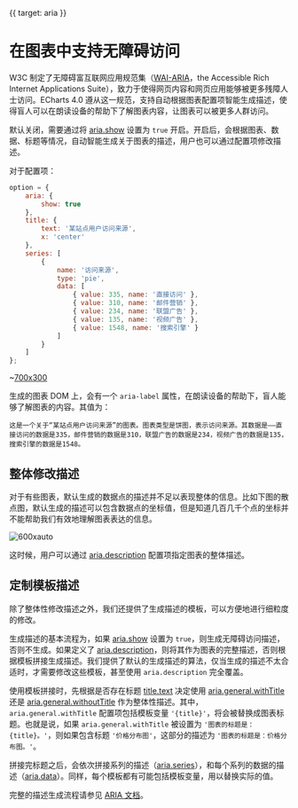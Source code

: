 {{ target: aria }}

# 在图表中支持无障碍访问

W3C 制定了无障碍富互联网应用规范集（[WAI-ARIA](https://www.w3.org/WAI/intro/aria)，the Accessible Rich Internet Applications Suite），致力于使得网页内容和网页应用能够被更多残障人士访问。ECharts 4.0 遵从这一规范，支持自动根据图表配置项智能生成描述，使得盲人可以在朗读设备的帮助下了解图表内容，让图表可以被更多人群访问。

默认关闭，需要通过将 [aria.show](option.html#aria.show) 设置为 `true` 开启。开启后，会根据图表、数据、标题等情况，自动智能生成关于图表的描述，用户也可以通过配置项修改描述。

对于配置项：

```js
option = {
    aria: {
        show: true
    },
    title: {
        text: '某站点用户访问来源',
        x: 'center'
    },
    series: [
        {
            name: '访问来源',
            type: 'pie',
            data: [
                { value: 335, name: '直接访问' },
                { value: 310, name: '邮件营销' },
                { value: 234, name: '联盟广告' },
                { value: 135, name: '视频广告' },
                { value: 1548, name: '搜索引擎' }
            ]
        }
    ]
};
```

~[700x300](${galleryViewPath}doc-example/aria-pie&edit=1&reset=1)

生成的图表 DOM 上，会有一个 `aria-label` 属性，在朗读设备的帮助下，盲人能够了解图表的内容。其值为：

```
这是一个关于“某站点用户访问来源”的图表。图表类型是饼图，表示访问来源。其数据是——直接访问的数据是335，邮件营销的数据是310，联盟广告的数据是234，视频广告的数据是135，搜索引擎的数据是1548。
```

## 整体修改描述

对于有些图表，默认生成的数据点的描述并不足以表现整体的信息。比如下图的散点图，默认生成的描述可以包含数据点的坐标值，但是知道几百几千个点的坐标并不能帮助我们有效地理解图表表达的信息。

![600xauto](~aria-example.png)

这时候，用户可以通过 [aria.description](option.html#aria.description) 配置项指定图表的整体描述。

## 定制模板描述

除了整体性修改描述之外，我们还提供了生成描述的模板，可以方便地进行细粒度的修改。

生成描述的基本流程为，如果 [aria.show](option.html#aria.show) 设置为 `true`，则生成无障碍访问描述，否则不生成。如果定义了 [aria.description](option.html#aria.description)，则将其作为图表的完整描述，否则根据模板拼接生成描述。我们提供了默认的生成描述的算法，仅当生成的描述不太合适时，才需要修改这些模板，甚至使用 `aria.description` 完全覆盖。

使用模板拼接时，先根据是否存在标题 [title.text](~title.text) 决定使用 [aria.general.withTitle](option.html#aria.general.withTitle) 还是 [aria.general.withoutTitle](option.html#aria.general.withoutTitle) 作为整体性描述。其中，`aria.general.withTitle` 配置项包括模板变量 `'{title}'`，将会被替换成图表标题。也就是说，如果 `aria.general.withTitle` 被设置为 `'图表的标题是：{title}。'`，则如果包含标题 `'价格分布图'`，这部分的描述为 `'图表的标题是：价格分布图。'`。

拼接完标题之后，会依次拼接系列的描述（[aria.series](option.html#aria.series)），和每个系列的数据的描述（[aria.data](option.html#aria.data)）。同样，每个模板都有可能包括模板变量，用以替换实际的值。

完整的描述生成流程请参见 [ARIA 文档](option.html#aria)。

